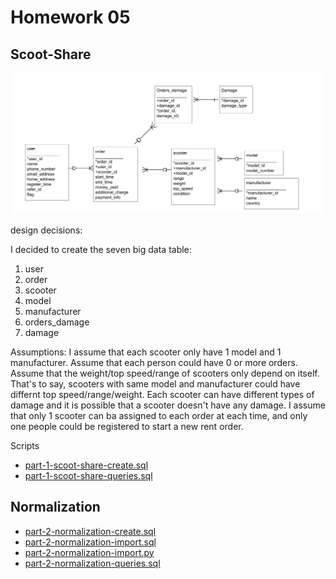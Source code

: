 # Homework 05

## Scoot-Share

![er diagram for scoot share](er-diagram.png)

design decisions:

I decided to create the seven big data table: 
1. user
2. order
3. scooter
4. model
5. manufacturer
6. orders_damage
7. damage

Assumptions:
I assume that each scooter only have 1 model and 1 manufacturer.
Assume that each person could have 0 or more orders. 
Assume that the weight/top speed/range of scooters only depend on itself. That's to say, scooters with same model and manufacturer could have differnt top speed/range/weight.
Each scooter can have different types of damage and it is possible that a scooter doesn't have any damage.
I assume that only 1 scooter can ba assigned to each order at each time, and only one people could be registered to start a new rent order.



Scripts

* [part-1-scoot-share-create.sql](part-1-scoot-share-create.sql)
* [part-1-scoot-share-queries.sql](part-1-scoot-share-queries.sql)

## Normalization

* [part-2-normalization-create.sql](part-2-normalization-create.sql)
* [part-2-normalization-import.sql](part-2-normalization-import.sql)
* [part-2-normalization-import.py](part-2-normalization-import.py)
* [part-2-normalization-queries.sql](part-2-normalization-queries.sql)
